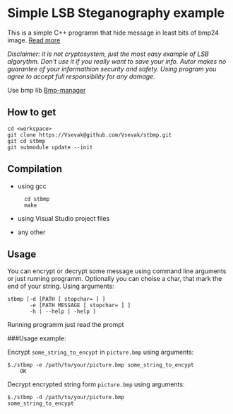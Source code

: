 Simple LSB Steganography example
======================
This is a simple C++ programm that hide message in least bits of bmp24 image.
[Read more](http://en.wikipedia.org/wiki/Steganography)

*Disclaimer: it is not cryptosystem, just the most easy example of LSB algorythm. Don't use it if you really want to save your info. Autor makes no guarantee of your informathion security and safety. Using program you agree to accept full responsibility for any damage.*

Use bmp lib [Bmp-manager](https://github.com/Shifter/Bmp-manager)

How to get
---------------------

    cd <workspace>
    git clone https://Vsevak@github.com/Vsevak/stbmp.git
    git cd stbmp
    git submodule update --init

Compilation
---------------------

* using gcc

        cd stbmp
        make

* using Visual Studio project files
* any other

Usage
---------------------

You can encrypt or decrypt some message using command line arguments or just running programm.
Optionally you can choise a char, that mark the end of your string.
Using arguments:

    stbmp [-d [PATH [ stopchar= ] ]
           -e [PATH MESSAGE [ stopchar= ] ]
           -h | --help | -help ]


Running programm just read the prompt

###Usage example:

Encrypt `some_string_to_encypt` in `picture.bmp` using arguments:

	$./stbmp -e /path/to/your/picture.bmp some_string_to_encypt
		OK

Decrypt encrypted string form `picture.bmp` using arguments:

	$./stbmp -d /path/to/your/picture.bmp
	some_string_to_encypt



